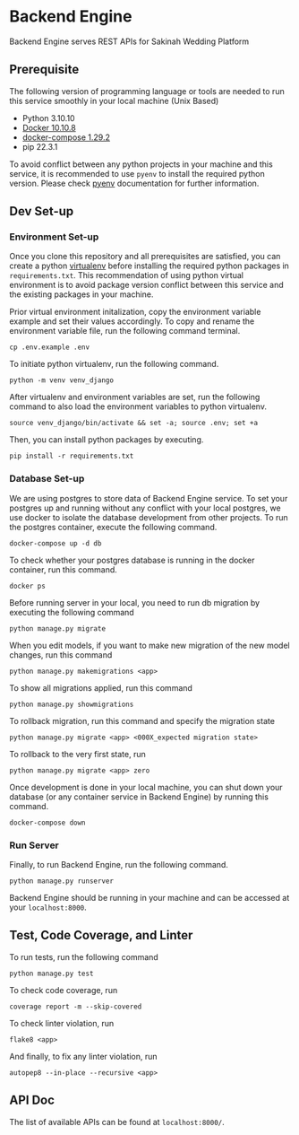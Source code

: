 # Backend Engine

Backend Engine serves REST APIs for Sakinah Wedding Platform

## Prerequisite
The following version of programming language or tools are needed to run this service smoothly in your local machine (Unix Based)

- Python 3.10.10
- [Docker 10.10.8](https://docs.docker.com/engine/install/)
- [docker-compose 1.29.2](https://docs.docker.com/compose/install/)
- pip 22.3.1

To avoid conflict between any python projects in your machine and this service, it is recommended to use `pyenv` to install the
required python version. Please check [pyenv](https://github.com/pyenv/pyenv?tab=readme-ov-file#a-getting-pyenv) documentation for further information.

## Dev Set-up

### Environment Set-up
Once you clone this repository and all prerequisites are satisfied, you can create a python [virtualenv](https://docs.python.org/3/library/venv.html) before installing the required python packages in `requirements.txt`. This recommendation of using python virtual environment is to avoid package version conflict between this service and the existing packages in your machine.

Prior virtual environment initalization, copy the environment variable example and set their values accordingly. To copy and rename the environment variable file, run the following command terminal.

```shell
cp .env.example .env
```

To initiate python virtualenv, run the following command.

```shell
python -m venv venv_django
```
After virtualenv and environment variables are set, run the following command to also load the environment variables to python virtualenv.

```shell
source venv_django/bin/activate && set -a; source .env; set +a
```
Then, you can install python packages by executing.
```shell
pip install -r requirements.txt 
```
### Database Set-up

We are using postgres to store data of Backend Engine service. To set your postgres up and running without any conflict with your local postgres, we use docker to isolate the database development from other projects. To run the postgres container, execute the following command.

```shell
docker-compose up -d db   
```

To check whether your postgres database is running in the docker container, run this command.

```shell
docker ps
```

Before running server in your local, you need to run db migration by executing the following command
```shell
python manage.py migrate
```

When you edit models, if you want to make new migration of the new model changes, run this command
```shell
python manage.py makemigrations <app>
```

To show all migrations applied, run this command
```shell
python manage.py showmigrations
```

To rollback migration, run this command and specify the migration state
```shell
python manage.py migrate <app> <000X_expected migration state>
```
To rollback to the very first state, run
```shell
python manage.py migrate <app> zero
```

Once development is done in your local machine, you can shut down your database (or any container service in Backend Engine) by running this command.

```shell
docker-compose down
```

### Run Server

Finally, to run Backend Engine, run the following command.
```shell
python manage.py runserver
```
Backend Engine should be running in your machine and can be accessed at your `localhost:8000`.

## Test, Code Coverage, and Linter

To run tests, run the following command
```shell
python manage.py test 
```

To check code coverage, run
```shell
coverage report -m --skip-covered
```

To check linter violation, run
```shell
flake8 <app>
```

And finally, to fix any linter violation, run
```shell
autopep8 --in-place --recursive <app>
```

## API Doc
The list of available APIs can be found at `localhost:8000/`.
